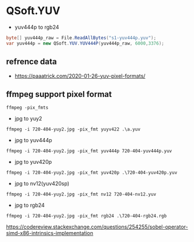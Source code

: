 # QSoft.YUV
* yuv444p to rgb24
```c#
byte[] yuv444p_raw = File.ReadAllBytes("s1-yuv444p.yuv");
var yuv444p = new QSoft.YUV.YUV444P(yuv444p_raw, 6000,3376);
```

## refrence data
* https://paaatrick.com/2020-01-26-yuv-pixel-formats/
## ffmpeg support pixel format
```shell
ffmpeg -pix_fmts
```

* jpg to yuy2
```shell
ffmpeg -i 720-404-yuy2.jpg -pix_fmt yuyv422 .\a.yuv
```
* jpg to yuv444p
```shell
ffmpeg -i 720-404-yuy2.jpg -pix_fmt yuv444p 720-404-yuv444p.yuv
```

* jpg to yuv420p
```shell
ffmpeg -i 720-404-yuy2.jpg -pix_fmt yuv420p .\720-404-yuv420p.yuv
```

* jpg to nv12(yuv420sp)
```shell
ffmpeg -i 720-404-yuy2.jpg -pix_fmt nv12 720-404-nv12.yuv
```

* jpg to rgb24
```shell
ffmpeg -i 720-404-yuy2.jpg -pix_fmt rgb24 .\720-404-rgb24.rgb
```


https://codereview.stackexchange.com/questions/254255/sobel-operator-simd-x86-intrinsics-implementation
